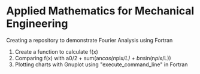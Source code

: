 # Applied Mathematics for Mechanical Engineering

Creating a repository to demonstrate Fourier Analysis using Fortran
1. Create a function to calculate f(x)
2. Comparing f(x) with a0/2 + sum(an*cos(n*pi*x/L) + bn*sin(n*pi*x/L))
3. Plotting charts with Gnuplot using "execute_command_line" in Fortran
